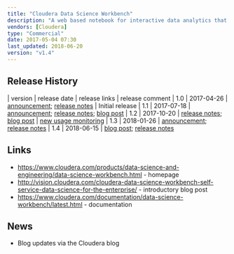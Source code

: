 ```yaml
---
title: "Cloudera Data Science Workbench"
description: "A web based notebook for interactive data analytics that uses docker to provide custom execution environments for each notebook.  Supports Python, R and Scala interpreters, plus remote execution of Spark with out of the box support for Hadoop security.  Notebook code is run within a docker container in a managed Kubernetes instance, allowing different libraries to be installed and used by different notebooks, and other dependancies to be installed via terminal access to the container or via custom Docker images.  Also includes support for version control (via git), tracking of model tests (Experiments), automatic deployment of models and all dependancies behind a REST endpoint (Models), collaboration via shared projects, sharing of notebooks via HTTP URLs, publishing of notebooks as HTML and scheduled execution of notebooks via workflows (including dependancies on other jobs).  Originally created by Sense.io, which was acquired by Cloudera in March 2016.  Initial GA release was 1.0 in April 2017."
vendors: [Cloudera]
type: "Commercial"
date: 2017-05-04 07:30
last_updated: 2018-06-20
version: "v1.4"
---
```

## Release History

| version | release date | release links | release comment
| 1.0 | 2017-04-26 | [announcement](http://community.cloudera.com/t5/Community-News-Release/Announce-Cloudera-Data-Science-Workbench-is-now-available/m-p/54177#M173); [release notes](https://www.cloudera.com/documentation/data-science-workbench/latest/topics/cdsw_release_notes.html#rel_100) | Initial release
| 1.1 | 2017-07-18 | [announcement](http://community.cloudera.com/t5/Community-News-Release/Announce-Cloudera-Data-Science-Workbench-Release-1-1/m-p/57605#M187); [release notes](https://www.cloudera.com/documentation/data-science-workbench/latest/topics/cdsw_release_notes.html#rel_110); [blog post](http://vision.cloudera.com/cloudera-data-science-workbench-release-1-1/)
| 1.2 | 2017-10-20 | [release notes](https://www.cloudera.com/documentation/data-science-workbench/latest/topics/cdsw_release_notes.html#rel_120); [blog post](http://vision.cloudera.com/now-available-cloudera-data-science-workbench-release-1-2/) | [new usage monitoring](http://blog.cloudera.com/blog/2017/10/new-in-cloudera-data-science-workbench-1-2-usage-monitoring-for-administrators/)
| 1.3 | 2018-01-26 | [announcement](http://community.cloudera.com/t5/Community-News-Release/ANNOUNCE-Cloudera-Data-Science-Workbench-1-3-Released/td-p/64065); [release notes](https://www.cloudera.com/documentation/data-science-workbench/latest/topics/cdsw_release_notes.html#rel_130)
| 1.4 | 2018-06-15 | [blog post](http://vision.cloudera.com/announcing-cloudera-data-science-workbench-release-1-4/); [release notes](https://www.cloudera.com/documentation/data-science-workbench/latest/topics/cdsw_release_notes.html#rel_140)

## Links

* <https://www.cloudera.com/products/data-science-and-engineering/data-science-workbench.html> - homepage
* <http://vision.cloudera.com/cloudera-data-science-workbench-self-service-data-science-for-the-enterprise/> - introductory blog post
* <https://www.cloudera.com/documentation/data-science-workbench/latest.html> - documentation

## News

* Blog updates via the Cloudera blog